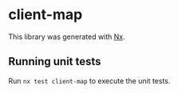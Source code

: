 # client-map

This library was generated with [Nx](https://nx.dev).

## Running unit tests

Run `nx test client-map` to execute the unit tests.
